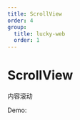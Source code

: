 ```yaml
---
title: ScrollView
order: 4
group:
  title: lucky-web
  order: 1
---
```


# ScrollView

内容滚动

Demo:
<code src="./demo.tsx"></code>

<API src="./api.tsx"></API>
